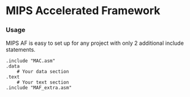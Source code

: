 # MIPS Accelerated Framework

### Usage
MIPS AF is easy to set up for any project with only 2 additional include statements.
```assembly
.include "MAC.asm"
.data
    # Your data section
.text
    # Your text section
.include "MAF_extra.asm"
```
